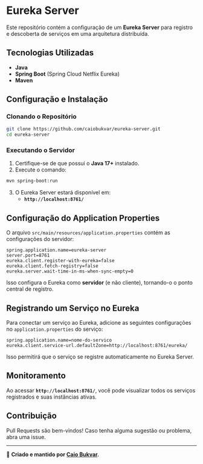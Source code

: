 # Eureka Server

Este repositório contém a configuração de um **Eureka Server** para registro e descoberta de serviços em uma arquitetura distribuída.

## Tecnologias Utilizadas
- **Java**
- **Spring Boot** (Spring Cloud Netflix Eureka)
- **Maven**

## Configuração e Instalação

### Clonando o Repositório
```sh
git clone https://github.com/caiobukvar/eureka-server.git
cd eureka-server
```

### Executando o Servidor

1. Certifique-se de que possui o **Java 17+** instalado.
2. Execute o comando:
```sh
mvn spring-boot:run
```
3. O Eureka Server estará disponível em:
   - **`http://localhost:8761/`**

## Configuração do Application Properties
O arquivo `src/main/resources/application.properties` contém as configurações do servidor:
```properties
spring.application.name=eureka-server
server.port=8761
eureka.client.register-with-eureka=false
eureka.client.fetch-registry=false
eureka.server.wait-time-in-ms-when-sync-empty=0
```
Isso configura o Eureka como **servidor** (e não cliente), tornando-o o ponto central de registro.

## Registrando um Serviço no Eureka
Para conectar um serviço ao Eureka, adicione as seguintes configurações no `application.properties` do serviço:
```properties
spring.application.name=nome-do-servico
eureka.client.service-url.defaultZone=http://localhost:8761/eureka/
```
Isso permitirá que o serviço se registre automaticamente no Eureka Server.

## Monitoramento
Ao acessar **`http://localhost:8761/`**, você pode visualizar todos os serviços registrados e suas instâncias ativas.

## Contribuição
Pull Requests são bem-vindos! Caso tenha alguma sugestão ou problema, abra uma issue.

---
🚀 **Criado e mantido por [Caio Bukvar](https://github.com/caiobukvar).**
